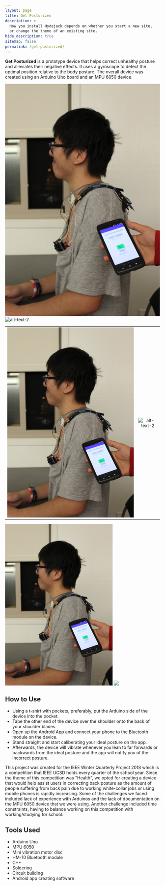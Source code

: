 ```yaml
---
layout: page
title: Get Posturized
description: >
  How you install Hydejack depends on whether you start a new site,
  or change the theme of an existing site.
hide_description: true
sitemap: false
permalink: /get-posturized/
---
```


**Get Posturized** is a prototype device that helps correct unhealthy posture and alleviates their negative effects. It uses a gyroscope to detect the optimal position relative to the body posture. The overall device was created using an Arduino Uno board and an MPU 6050 device.

![alt-text-1](/projects/assets/img/test.jpg "title-1") ![alt-text-2](/projects/assets/img/test2.JPG "title-2")

|                                                        |                                                         |
|:------------------------------------------------------:|:-------------------------------------------------------:|
| ![alt-text-1](/projects/assets/img/test.jpg "title-1") | ![alt-text-2](/projects/assets/img/test2.JPG "title-2") |

<p float="left">
  <img src="/projects/assets/img/test.jpg" width="350" />
  <img src="/projects/assets/img/test2.JPG" width="450" /> 
</p>

## How to Use
 * Using a t-shirt with pockets, preferably, put the Arduino side of the device into the pocket.
 * Tape the other end of the device over the shoulder onto the back of your shoulder blades.
 * Open up the Android App and connect your phone to the Bluetooth module on the device.
 * Stand straight and start caliberating your ideal posture on the app.
 * Afterwards, the device will vibrate whenever you lean to far forwards or backwards from the ideal posture and the app will notify you of the incorrect posture.
 
This project was created for the IEEE Winter Quarterly Project 2018 which is a competition that IEEE UCSD holds every quarter of the school year. Since the theme of this competition was "Health", we opted for creating a device that would help assist users in correcting back posture as the amount of people suffering from back pain due to working white-collar jobs or using mobile phones is rapidly increasing. Some of the challenges we faced included lack of experience with Arduinos and the lack of documentation on the MPU 6050 device that we were using. Another challenge included time constraints, having to balance working on this competition with working/studying for school.

## Tools Used  
 * Arduino Uno
 * MPU 6050
 * Mini vibration motor disc
 * HM-10 Bluetooth module
 * C++
 * Soldering
 * Circuit building
 * Android app creating software